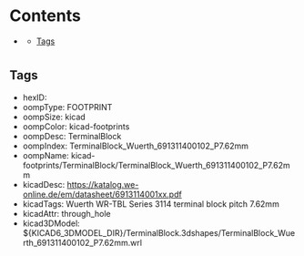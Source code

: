



Contents
========

* [](#)
	* [Tags](#tags)

# 

## Tags

- hexID: 
- oompType: FOOTPRINT
- oompSize: kicad
- oompColor: kicad-footprints
- oompDesc: TerminalBlock
- oompIndex: TerminalBlock_Wuerth_691311400102_P7.62mm
- oompName: kicad-footprints/TerminalBlock/TerminalBlock_Wuerth_691311400102_P7.62mm
- kicadDesc: https://katalog.we-online.de/em/datasheet/6913114001xx.pdf
- kicadTags: Wuerth WR-TBL Series 3114 terminal block pitch 7.62mm
- kicadAttr: through_hole
- kicad3DModel: ${KICAD6_3DMODEL_DIR}/TerminalBlock.3dshapes/TerminalBlock_Wuerth_691311400102_P7.62mm.wrl
